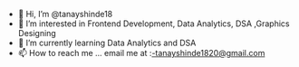 - 👋 Hi, I’m @tanayshinde18
- 👀 I’m interested in Frontend Development, Data Analytics, DSA ,Graphics Designing
- 🌱 I’m currently learning Data Analytics and DSA
- 📫 How to reach me ... email me at :-tanayshinde1820@gmail.com


<!---
tanayshinde18/tanayshinde18 is a ✨ special ✨ repository because its `README.md` (this file) appears on your GitHub profile.
You can click the Preview link to take a look at your changes.
--->
